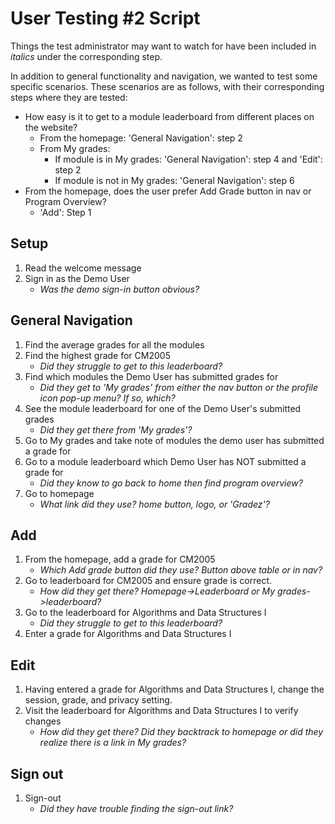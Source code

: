 # User Testing #2 Script
Things the test administrator may want to watch for have been included in _italics_ under the corresponding step.

In addition to general functionality and navigation, we wanted to test some specific scenarios. These scenarios are as follows,
with their corresponding steps where they are tested:
 - How easy is it to get to a module leaderboard from different places on the website?
	- From the homepage: 'General Navigation': step 2
	- From My grades: 
		- If module is in My grades: 'General Navigation': step 4 and 'Edit': step 2
		- If module is not in My grades: 'General Navigation': step 6
 - From the homepage, does the user prefer Add Grade button in nav or Program Overview?
   - 'Add': Step 1

## Setup
1. Read the welcome message
2. Sign in as the Demo User
	- _Was the demo sign-in button obvious?_

## General Navigation
1. Find the average grades for all the modules
2. Find the highest grade for CM2005
	- _Did they struggle to get to this leaderboard?_
3. Find which modules the Demo User has submitted grades for
	- _Did they get to 'My grades' from either the nav button or the profile icon pop-up menu? If so, which?_
4. See the module leaderboard for one of the Demo User's submitted grades
	- _Did they get there from 'My grades'?_
5. Go to My grades and take note of modules the demo user has submitted a grade for
6. Go to a module leaderboard which Demo User has NOT submitted a grade for
	- _Did they know to go back to home then find program overview?_
7. Go to homepage
	- _What link did they use? home button, logo, or 'Gradez'?_

## Add
1. From the homepage, add a grade for CM2005
	- _Which Add grade button did they use? Button above table or in nav?_
2. Go to leaderboard for CM2005 and ensure grade is correct.
	- _How did they get there? Homepage->Leaderboard or My grades->leaderboard?_
3. Go to the leaderboard for Algorithms and Data Structures I
	- _Did they struggle to get to this leaderboard?_
4. Enter a grade for Algorithms and Data Structures I

## Edit
1. Having entered a grade for Algorithms and Data Structures I, change the session, grade, and privacy setting.
2. Visit the leaderboard for Algorithms and Data Structures I to verify changes
	- _How did they get there? Did they backtrack to homepage or did they realize there is a link in My grades?_

## Sign out
1. Sign-out
	- _Did they have trouble finding the sign-out link?_